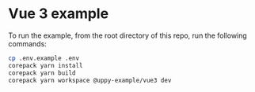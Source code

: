 # Vue 3 example

To run the example, from the root directory of this repo, run the following
commands:

```sh
cp .env.example .env
corepack yarn install
corepack yarn build
corepack yarn workspace @uppy-example/vue3 dev
```
